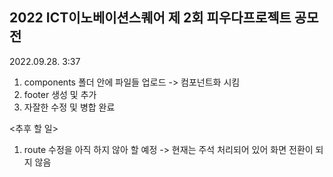 ## 2022 ICT이노베이션스퀘어 제 2회 피우다프로젝트 공모전


2022.09.28. 3:37


1. components 폴더 안에 파일들 업로드 -> 컴포넌트화 시킴
2. footer 생성 및 추가 
3. 자잘한 수정 및 병합 완료

<추후 할 일>
1. route 수정을 아직 하지 않아 할 예정
-> 현재는 주석 처리되어 있어 화면 전환이 되지 않음

